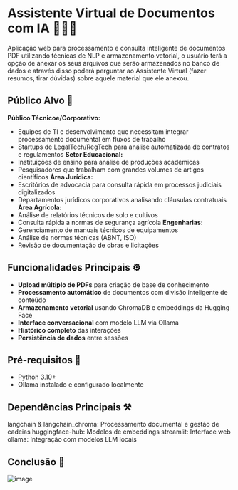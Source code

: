 # Assistente Virtual de Documentos com IA 👩🏻‍💻
Aplicação web para processamento e consulta inteligente de documentos PDF utilizando técnicas de NLP e armazenamento vetorial, o usuário terá a opção de anexar os seus arquivos que serão armazenados no banco de dados e através disso poderá perguntar ao Assistente Virtual (fazer resumos, tirar dúvidas) sobre aquele material que ele anexou.

##  Público Alvo 🎯
**Público Técnicoe/Corporativo:**
- Equipes de TI e desenvolvimento que necessitam integrar processamento documental em fluxos de trabalho
- Startups de LegalTech/RegTech para análise automatizada de contratos e regulamentos
**Setor Educacional:**
- Instituições de ensino para análise de produções acadêmicas
- Pesquisadores que trabalham com grandes volumes de artigos científicos
**Área Jurídica:**
- Escritórios de advocacia para consulta rápida em processos judiciais digitalizados
- Departamentos jurídicos corporativos analisando cláusulas contratuais
**Área Agrícola:**
- Análise de relatórios técnicos de solo e cultivos
- Consulta rápida a normas de segurança agrícola
**Engenharias:**
- Gerenciamento de manuais técnicos de equipamentos
- Análise de normas técnicas (ABNT, ISO)
- Revisão de documentação de obras e licitações

## Funcionalidades Principais ⚙️
- **Upload múltiplo de PDFs** para criação de base de conhecimento
- **Processamento automático** de documentos com divisão inteligente de conteúdo
- **Armazenamento vetorial** usando ChromaDB e embeddings da Hugging Face
- **Interface conversacional** com modelo LLM via Ollama
- **Histórico completo** das interações
- **Persistência de dados** entre sessões

## Pré-requisitos 📝
- Python 3.10+
- Ollama instalado e configurado localmente
  
## Dependências Principais ⚒️
langchain & langchain_chroma: Processamento documental e gestão de cadeias
huggingface-hub: Modelos de embeddings
streamlit: Interface web
ollama: Integração com modelos LLM locais

## Conclusão 📌
![image](https://github.com/user-attachments/assets/1e0531dc-89e8-405e-a264-dfef82a7b431)
